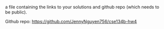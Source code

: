 a file containing the links to your solutions and github repo (which needs to be public). 

Github repo: https://github.com/JennyNguyen756/cse134b-hw4 
